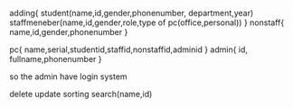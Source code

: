 adding{
  student(name,id,gender,phonenumber, department,year)
  staffmeneber(name,id,gender,role,type of pc(office,personal))
  }
  nonstaff{
    name,id,gender,phonenumber
  }




  pc{
    name,serial,studentid,staffid,nonstaffid,adminid
  }
  admin{
    id, fullname,phonenumber
  }

  so the admin have login system 

  
delete
update
sorting
search(name,id)
